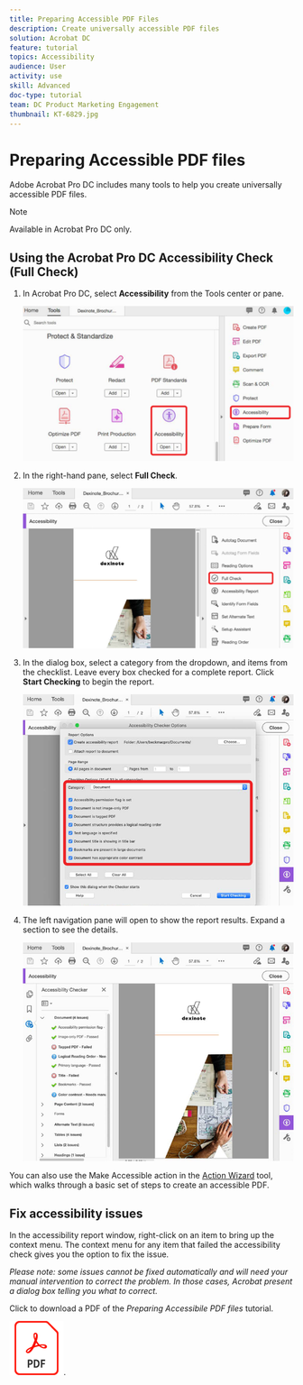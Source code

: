 ```yaml
---
title: Preparing Accessible PDF Files
description: Create universally accessible PDF files
solution: Acrobat DC
feature: tutorial
topics: Accessibility
audience: User
activity: use
skill: Advanced
doc-type: tutorial
team: DC Product Marketing Engagement
thumbnail: KT-6829.jpg
---
```


# Preparing Accessible PDF files

Adobe Acrobat Pro DC includes many tools to help you create universally accessible PDF files.

>[!NOTE]
>
>Available in Acrobat Pro DC only.

## Using the Acrobat Pro DC Accessibility Check (Full Check)

1. In Acrobat Pro DC, select **Accessibility** from the Tools center or pane.

    ![Accessibility Step 1](../assets/Accessibility_1.png)

1. In the right-hand pane, select **Full Check**.

    ![Accessibility Step 2](../assets/Accessibility_2.png)

1. In the dialog box, select a category from the dropdown, and items from the checklist. Leave every box checked for a complete report. Click **Start Checking** to begin the report.

    ![Accessibility Step 3](../assets/Accessibility_3.png)

1. The left navigation pane will open to show the report results. Expand a section to see the details.

    ![Accessibility Step 4](../assets/Accessibility_4.png)

You can also use the Make Accessible action in the [Action Wizard](https://experienceleague.adobe.com/docs/document-cloud-learn/acrobat-learning/advanced-tasks/action.html) tool, which walks through a basic set of steps to create an accessible PDF.

## Fix accessibility issues

In the accessibility report window, right-click on an item to bring up the context menu. The context menu for any item that failed the accessibility check gives you the option to fix the issue.

*Please note: some issues cannot be fixed automatically and will need your manual intervention to correct the problem. In those cases, Acrobat present a dialog box telling you what to correct.*

Click to download a PDF of the *Preparing Accessibile PDF files* tutorial.

[![Download Accessibility tutorial](../assets/acrobat_PDF_96.png)](../assets/AcrobatDCAccessibility.pdf).